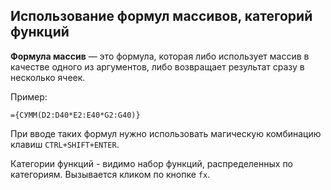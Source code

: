 Использование формул массивов, категорий функций
---

**Формула массив** — это формула, которая либо использует массив в качестве одного из аргументов, либо возвращает результат сразу в несколько ячеек.

Пример:
```VB.net
={СУММ(D2:D40*E2:E40*G2:G40)}
```

При вводе таких формул нужно использовать магическую комбинацию клавиш `CTRL+SHIFT+ENTER`.

Категории функций - видимо набор функций, распределенных по категориям. Вызывается кликом по кнопке `fx`.
